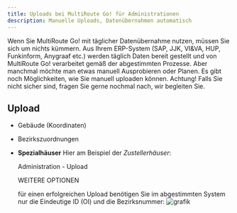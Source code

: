 ```yaml
---
title: Uploads bei MultiRoute Go! für Administrationen
description: Manuelle Uploads, Datenübernahmen automatisch
---
```


Wenn Sie MultiRoute Go! mit täglicher Datenübernahme nutzen, müssen Sie sich um nichts kümmern. Aus Ihrem ERP-System (SAP, JJK, VI&VA, HUP, Funkinform, Anygraaf etc.) werden täglich Daten bereit gestellt und von MultiRoute Go! verarbeitet gemäß der abgestimmten Prozesse.
Aber manchmal möchte man etwas manuell Ausprobieren oder Planen. Es gibt noch Möglichkeiten, wie Sie manuell uploaden können.
Achtung! Falls Sie nicht sicher sind, fragen Sie gerne nochmal nach, wir begleiten Sie.

## Upload ##
* Gebäude (Koordinaten)
* Bezirkszuordnungen
* **Spezialhäuser**
  Hier am Beispiel der *Zustellerhäuser*:
  
  Administration - Upload
  
  WEITERE OPTIONEN
  
  für einen erfolgreichen Upload benötigen Sie im abgestimmten System nur die Eindeutige ID (OI) und die Bezirksnummer:
  ![grafik](https://github.com/gbconsite/MultiRoute-Go/assets/99329016/643526b5-c9bb-4bca-a9f1-11929637a808)

